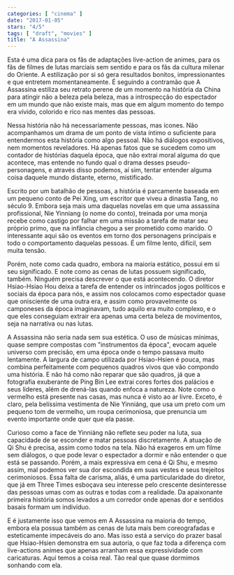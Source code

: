 ```yaml
---
categories: [ "cinema" ]
date: "2017-01-05"
stars: "4/5"
tags: [ "draft", "movies" ]
title: "A Assassina"
---
```

Esta é uma dica para os fãs de adaptações live-action de animes, para
os fãs de filmes de lutas marciais sem sentido e para os fãs da cultura
milenar do Oriente. A estilização por si só gera resultados bonitos,
impressionantes e que entretem momentaneamente. É seguindo a contramão
que A Assassina estiliza seu retrato perene de um momento na história
da China para atingir não a beleza pela beleza, mas a introspecção
do espectador em um mundo que não existe mais, mas que em algum momento
do tempo era vívido, colorido e rico nas mentes das pessoas.

Nessa história não há necessariamente pessoas, mas ícones. Não
acompanhamos um drama de um ponto de vista íntimo o suficiente para
entendermos esta história como algo pessoal. Não há diálogos
expositivos, nem momentos reveladores. Há apenas fatos que se sucedem
como um contador de histórias daquela época, que não extrai moral
alguma do que acontece, mas entende no fundo qual o drama desses
pseudo-personagens, e através disso podemos, aí sim, tentar entender
alguma coisa daquele mundo distante, eterno, mistificado.

Escrito por um batalhão de pessoas, a história é parcamente baseada
em um pequeno conto de Pei Xing, um escritor que viveu a dinastia Tang,
no século 9. Embora seja mais uma daquelas novelas em que uma assassina
profissional, Nie Yinniang (o nome do conto), treinada por uma monja
recebe como castigo por falhar em uma missão a tarefa de matar seu
próprio primo, que na infância chegou a ser prometido como marido. O
interessante aqui são os eventos em torno dos personagens principais
e todo o comportamento daquelas pessoas. É um filme lento, difícil,
sem muita tensão.

Porém, note como cada quadro, embora na maioria estático, possui em
si seu significado. E note como as cenas de lutas possuem significado,
também. Ninguém precisa descrever o que está acontecendo. O diretor
Hsiao-Hsiao Hou deixa a tarefa de entender os intrincados jogos políticos
e sociais da época para nós, e assim nos colocamos como espectador
quase que onisciente de uma outra era, e assim como provavelmente os
camponeses da época imaginavam, tudo aquilo era muito complexo, e o
que eles conseguiam extrair era apenas uma certa beleza de movimentos,
seja na narrativa ou nas lutas.

A Assassina não seria nada sem sua estética. O uso de músicas
mínimas, quase sempre compostas com "instrumentos da época", evocam
aquele universo com precisão, em uma época onde o tempo passava muito
lentamente. A largura de campo utilizada por Hsiao-Hsien é pouca,
mas combina perfeitamente com pequenos quadros vivos que vão compondo
uma história. E não há como não reparar que são quadros, já que a
fotografia exuberante de Ping Bin Lee extrai cores fortes dos palácios
e seus líderes, além de drená-las quando enfoca a natureza. Note
como o vermelho está presente nas casas, mas nunca é visto ao ar
livre. Exceto, é claro, pela belíssima vestimenta de Nie Yinniáng,
que usa um preto com um pequeno tom de vermelho, um roupa cerimoniosa,
que prenuncia um evento importante onde quer que ela passe.

Curioso como a face de Yinniáng não reflete seu poder na luta, sua
capacidade de se esconder e matar pessoas discretamente. A atuação
de Qi Shu é precisa, assim como todos na tela. Não há exageros em
um filme sem diálogos, o que pode levar o espectador a dormir e não
entender o que está se passando. Porém, a mais expressiva em cena
é Qi Shu, e mesmo assim, mal podemos ver sua dor escondida em suas
vestes e seus trejeitos cerimoniosos. Essa falta de carisma, aliás,
é uma particularidade do diretor, que já em Three Times esboçava seu
interesse pelo crescente desinteresse das pessoas umas com as outras e
todas com a realidade. Da apaixonante primeira história somos levados
a um corredor onde apenas dor e sentidos basais formam um indivíduo.

E é justamente isso que vemos em A Assassina na maioria do tempo,
embora ela possua também as cenas de luta mais bem coreografadas
e esteticamente impecáveis do ano. Mas isso está a serviço do
prazer basal que Hsiao-Hsien demonstra em sua autoria, o que faz toda a
diferença com live-actions animes que apenas arranham essa expressividade
com caricaturas. Aqui temos a coisa real. Tão real que quase dormimos
sonhando com ela.
